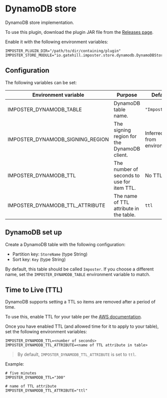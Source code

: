 # DynamoDB store

DynamoDB store implementation.

To use this plugin, download the plugin JAR file from the [Releases page](https://github.com/outofcoffee/imposter/releases).

Enable it with the following environment variables:

    IMPOSTER_PLUGIN_DIR="/path/to/dir/containing/plugin"
    IMPOSTER_STORE_MODULE="io.gatehill.imposter.store.dynamodb.DynamoDBStoreModule"

## Configuration

The following variables can be set:

| Environment variable             | Purpose                                     | Default                    |
|----------------------------------|---------------------------------------------|----------------------------|
| IMPOSTER_DYNAMODB_TABLE          | DynamoDB table name.                        | `"Imposter"`               |
| IMPOSTER_DYNAMODB_SIGNING_REGION | The signing region for the DynamoDB client. | Inferred from environment. |
| IMPOSTER_DYNAMODB_TTL            | The number of seconds to use for item TTL.  | No TTL set.                |
| IMPOSTER_DYNAMODB_TTL_ATTRIBUTE  | The name of TTL attribute in the table.     | `ttl`                      |

## DynamoDB set up

Create a DynamoDB table with the following configuration:

* Partition key: `StoreName` (type String)
* Sort key: `Key` (type String)

By default, this table should be called `Imposter`. If you choose a different name, set the `IMPOSTER_DYNAMODB_TABLE` environment variable to match.

## Time to Live (TTL)

DynamoDB supports setting a TTL so items are removed after a period of time.

To use this, enable TTL for your table per the [AWS documentation](https://docs.aws.amazon.com/amazondynamodb/latest/developerguide/time-to-live-ttl-how-to.html).

Once you have enabled TTL (and allowed time for it to apply to your table), set the following environment variables:

    IMPOSTER_DYNAMODB_TTL=<number of seconds>
    IMPOSTER_DYNAMODB_TTL_ATTRIBUTE=<name of TTL attribute in table>

> By default, `IMPOSTER_DYNAMODB_TTL_ATTRIBUTE` is set to `ttl`.

Example:

    # five minutes
    IMPOSTER_DYNAMODB_TTL="300"
    
    # name of TTL attribute
    IMPOSTER_DYNAMODB_TTL_ATTRIBUTE="ttl"
